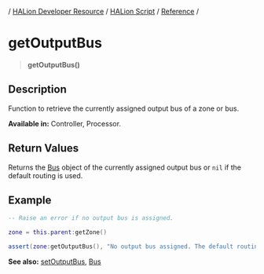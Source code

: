 / [HALion Developer Resource](../../HALion-Developer-Resource.md) / [HALion Script](./HALion-Script.md) / [Reference](./Reference.md) /

# getOutputBus

>**getOutputBus()**

## Description

Function to retrieve the currently assigned output bus of a zone or bus.

**Available in:** Controller, Processor.

## Return Values

Returns the [Bus](./Bus.md) object of the currently assigned output bus or ``nil`` if the default routing is used.

## Example

```lua
-- Raise an error if no output bus is assigned.

zone = this.parent:getZone()

assert(zone:getOutputBus(), "No output bus assigned. The default routing is used!")
```

**See also:** [setOutputBus](./setOutputBus.md), [Bus](./Bus.md)